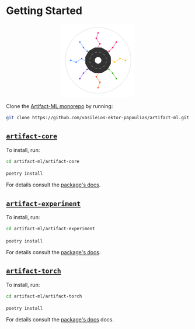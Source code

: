 # Getting Started  

<p align="center">
  <img src="../assets/artifact_ml_logo.svg" width="200" alt="Artifact-ML Logo">
</p>  

Clone the [Artifact-ML monorepo](https://github.com/vasileios-ektor-papoulias/artifact-ml/tree/main) by running:  

```bash
git clone https://github.com/vasileios-ektor-papoulias/artifact-ml.git
```
## [`artifact-core`](https://github.com/vasileios-ektor-papoulias/artifact-ml/tree/main/artifact-core)  
To install, run:  

```bash
cd artifact-ml/artifact-core

poetry install
```
For details consult the [package's docs](artifact-core/docs/index.md).  

## [`artifact-experiment`](https://github.com/vasileios-ektor-papoulias/artifact-ml/tree/main/artifact-experiment)  
To install, run: 

```bash
cd artifact-ml/artifact-experiment

poetry install
```
For details consult the [package's docs](artifact-experiment/docs/index.md).  

## [`artifact-torch`](https://github.com/vasileios-ektor-papoulias/artifact-ml/tree/main/artifact-torch)  
To install, run: 

```bash
cd artifact-ml/artifact-torch

poetry install
```

For details consult the [package's docs](artifact-torch/docs/index.md) docs.